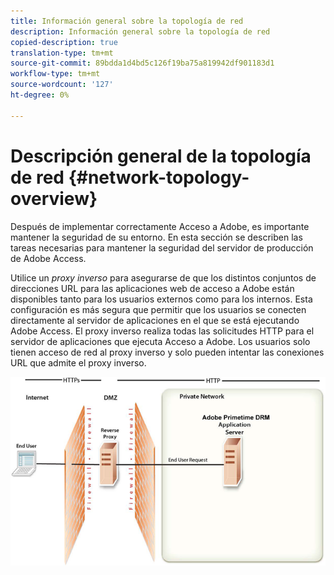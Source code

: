 ```yaml
---
title: Información general sobre la topología de red
description: Información general sobre la topología de red
copied-description: true
translation-type: tm+mt
source-git-commit: 89bdda1d4bd5c126f19ba75a819942df901183d1
workflow-type: tm+mt
source-wordcount: '127'
ht-degree: 0%

---
```



# Descripción general de la topología de red {#network-topology-overview}

Después de implementar correctamente Acceso a Adobe, es importante mantener la seguridad de su entorno. En esta sección se describen las tareas necesarias para mantener la seguridad del servidor de producción de Adobe Access.

Utilice un *proxy inverso* para asegurarse de que los distintos conjuntos de direcciones URL para las aplicaciones web de acceso a Adobe están disponibles tanto para los usuarios externos como para los internos. Esta configuración es más segura que permitir que los usuarios se conecten directamente al servidor de aplicaciones en el que se está ejecutando Adobe Access. El proxy inverso realiza todas las solicitudes HTTP para el servidor de aplicaciones que ejecuta Acceso a Adobe. Los usuarios solo tienen acceso de red al proxy inverso y solo pueden intentar las conexiones URL que admite el proxy inverso.

<!--<a id="fig-frx-dcg-44"></a>-->

![](assets/AdobeAccess_4_SecureDeployment_web.png)

